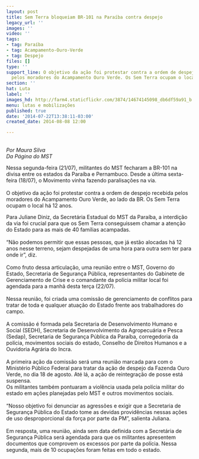 ```yaml
---
layout: post
title: Sem Terra bloqueiam BR-101 na Paraíba contra despejo
legacy_url: ''
images: ''
video: ''
tags:
- tag: Paraíba
- tag: Acampamento-Ouro-Verde
- tag: Despejo
files: []
type: ''
support_line: O objetivo da ação foi protestar contra a ordem de despejo recebida
  pelos moradores do Acampamento Ouro Verde. Os Sem Terra ocupam o local há 12 anos.
section: ''
hat: Luta
label: ''
images_hd: http://farm4.staticflickr.com/3874/14674145098_db6df59a91_b.jpg
menu: lutas e mobilizações
published: true
date: '2014-07-22T13:38:11-03:00'
created_date: 2014-08-08 12:00

---
```

<p><br />
<em>Por Maura Silva<br />
Da P&aacute;gina do MST</em></p>

<p>Nessa segunda-feira (21/07), militantes do MST fecharam a BR-101 na divisa entre os estados da Para&iacute;ba e Pernambuco. Desde a &uacute;ltima sexta-feira (18/07), o Movimento vinha fazendo paralisa&ccedil;&otilde;es na via.<br />
<br />
O objetivo da a&ccedil;&atilde;o foi protestar contra a ordem de despejo recebida pelos moradores do Acampamento Ouro Verde, ao lado da BR. Os Sem Terra ocupam o local h&aacute; 12 anos.&nbsp;</p>

<p>Para Juliane Diniz, da Secret&aacute;ria Estadual do MST da Para&iacute;ba, a interdi&ccedil;&atilde;o da via foi crucial para que os Sem Terra conseguissem chamar a aten&ccedil;&atilde;o do Estado para as mais de 40 fam&iacute;lias acampadas.<br />
<br />
&ldquo;N&atilde;o podemos permitir que essas pessoas, que j&aacute; est&atilde;o alocadas h&aacute; 12 anos nesse terreno, sejam despejadas de uma hora para outra sem ter para onde ir&rdquo;, diz. &nbsp; &nbsp;<br />
<br />
Como fruto dessa articula&ccedil;&atilde;o, uma reuni&atilde;o entre o MST, Governo do Estado, Secretaria de Seguran&ccedil;a P&uacute;blica, representantes do Gabinete de Gerenciamento de Crise e o comandante da pol&iacute;cia militar local foi agendada para a manh&atilde; desta ter&ccedil;a (22/07).&nbsp;<br />
<br />
Nessa reuni&atilde;o, foi criada uma comiss&atilde;o de gerenciamento de conflitos para tratar de toda e qualquer atua&ccedil;&atilde;o do Estado frente aos trabalhadores do campo.<br />
<br />
A comiss&atilde;o &eacute; formada pela Secretaria de Desenvolvimento Humano e Social (SEDH), Secretaria de Desenvolvimento da Agropecu&aacute;ria e Pesca (Sedap), Secretaria de Seguran&ccedil;a P&uacute;blica da Para&iacute;ba, corregedoria da pol&iacute;cia, movimentos sociais do estado, Conselho de Direitos Humanos e a Ouvidoria Agr&aacute;ria do Incra.<br />
<br />
A primeira a&ccedil;&atilde;o da comiss&atilde;o ser&aacute; uma reuni&atilde;o marcada para com o Minist&eacute;rio P&uacute;blico Federal para tratar da a&ccedil;&atilde;o de despejo da Fazenda Ouro Verde, no dia 18 de agosto. At&eacute; l&aacute;, a a&ccedil;&atilde;o de reintegra&ccedil;&atilde;o de posse est&aacute; suspensa.<br />
Os militantes tamb&eacute;m pontuaram a viol&ecirc;ncia usada pela pol&iacute;cia militar do estado em a&ccedil;&otilde;es planejadas pelo MST e outros movimentos sociais.<br />
<br />
&ldquo;Nosso objetivo foi denunciar as agress&otilde;es e exigir que a Secretaria de Seguran&ccedil;a P&uacute;blica do Estado tome as devidas provid&ecirc;ncias nessas a&ccedil;&otilde;es de uso desproporcional da for&ccedil;a por parte da PM&rdquo;, salienta Juliana.<br />
&nbsp;<br />
Em resposta, uma reuni&atilde;o, ainda sem data definida com a Secret&aacute;ria de Seguran&ccedil;a P&uacute;blica ser&aacute; agendada para que os militantes apresentem documentos que comprovem os excessos por parte da pol&iacute;cia. Nessa segunda, mais de 10 ocupa&ccedil;&otilde;es foram feitas em todo o estado.&nbsp;</p>
